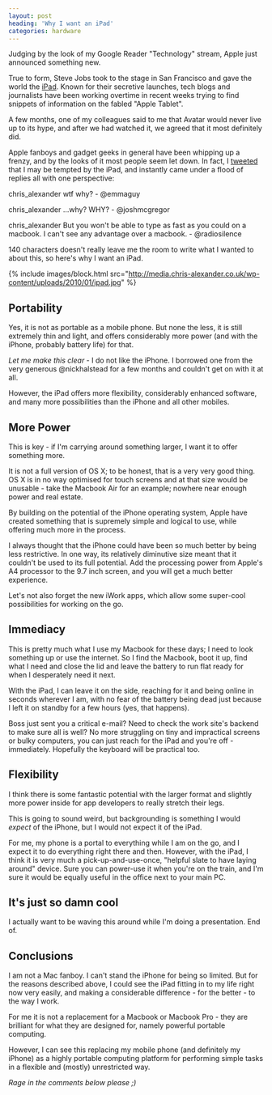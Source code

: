 ```yaml
---
layout: post
heading: 'Why I want an iPad'
categories: hardware
---
```


Judging by the look of my Google Reader "Technology" stream, Apple just announced something new.

True to form, Steve Jobs took to the stage in San Francisco and gave the world the [iPad](http://www.apple.com/ipad/). Known for their secretive launches, tech blogs and journalists have been working overtime in recent weeks trying to find snippets of information on the fabled "Apple Tablet".

A few months, one of my colleagues said to me that Avatar would never live up to its hype, and after we had watched it, we agreed that it most definitely did.

Apple fanboys and gadget geeks in general have been whipping up a frenzy, and by the looks of it most people seem let down. In fact, I [tweeted](http://twitter.com/chris_alexander/status/8291928976) that I may be tempted by the iPad, and instantly came under a flood of replies all with one perspective:

chris_alexander wtf why? - @emmaguy

chris_alexander ...why? WHY? - @joshmcgregor

chris_alexander But you won't be able to type as fast as you could on a macbook. I can't see any advantage over a macbook. - @radiosilence

140 characters doesn't really leave me the room to write what I wanted to about this, so here's why I want an iPad.

{% include images/block.html src="http://media.chris-alexander.co.uk/wp-content/uploads/2010/01/ipad.jpg" %}

## Portability

Yes, it is not as portable as a mobile phone. But none the less, it is still extremely thin and light, and offers considerably more power (and with the iPhone, probably battery life) for that.

*Let me make this clear* - I do not like the iPhone. I borrowed one from the very generous @nickhalstead for a few months and couldn't get on with it at all.

However, the iPad offers more flexibility, considerably enhanced software, and many more possibilities than the iPhone and all other mobiles.

## More Power

This is key - if I'm carrying around something larger, I want it to offer something more.

It is not a full version of OS X; to be honest, that is a very very good thing. OS X is in no way optimised for touch screens and at that size would be unusable - take the Macbook Air for an example; nowhere near enough power and real estate.

By building on the potential of the iPhone operating system, Apple have created something that is supremely simple and logical to use, while offering much more in the process.

I always thought that the iPhone could have been so much better by being less restrictive. In one way, its relatively diminutive size meant that it couldn't be used to its full potential. Add the processing power from Apple's A4 processor to the 9.7 inch screen, and you will get a much better experience.

Let's not also forget the new iWork apps, which allow some super-cool possibilities for working on the go.

## Immediacy

This is pretty much what I use my Macbook for these days; I need to look something up or use the internet. So I find the Macbook, boot it up, find what I need and close the lid and leave the battery to run flat ready for when I desperately need it next.

With the iPad, I can leave it on the side, reaching for it and being online in seconds wherever I am, with no fear of the battery being dead just because I left it on standby for a few hours (yes, that happens).

Boss just sent you a critical e-mail? Need to check the work site's backend to make sure all is well? No more struggling on tiny and impractical screens or bulky computers, you can just reach for the iPad and you're off - immediately. Hopefully the keyboard will be practical too.

## Flexibility

I think there is some fantastic potential with the larger format and slightly more power inside for app developers to really stretch their legs.

This is going to sound weird, but backgrounding is something I would *expect* of the iPhone, but I would not expect it of the iPad.

For me, my phone is a portal to everything while I am on the go, and I expect it to do everything right there and then. However, with the iPad, I think it is very much a pick-up-and-use-once, "helpful slate to have laying around" device. Sure you can power-use it when you're on the train, and I'm sure it would be equally useful in the office next to your main PC.

## It's just so damn cool

I actually want to be waving this around while I'm doing a presentation. End of.

## Conclusions

I am not a Mac fanboy. I can't stand the iPhone for being so limited. But for the reasons described above, I could see the iPad fitting in to my life right now very easily, and making a considerable difference - for the better - to the way I work.

For me it is not a replacement for a Macbook or Macbook Pro - they are brilliant for what they are designed for, namely powerful portable computing.

However, I can see this replacing my mobile phone (and definitely my iPhone) as a highly portable computing platform for performing simple tasks in a flexible and (mostly) unrestricted way.

*Rage in the comments below please ;)*
